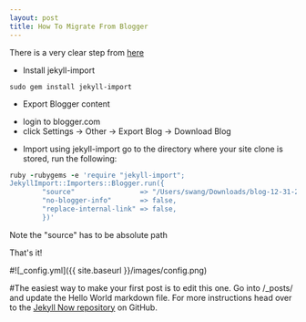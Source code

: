 ```yaml
---
layout: post
title: How To Migrate From Blogger
---
```


There is a very clear step from [here](http://import.jekyllrb.com/docs/blogger/)

* Install jekyll-import
```
sudo gem install jekyll-import
```

* Export Blogger content
- login to blogger.com
- click Settings -> Other -> Export Blog -> Download Blog

* Import using jekyll-import
go to the directory where your site clone is stored, run the following:
```ruby
ruby -rubygems -e 'require "jekyll-import";
JekyllImport::Importers::Blogger.run({
        "source"                => "/Users/swang/Downloads/blog-12-31-2014.xml",
        "no-blogger-info"       => false,
        "replace-internal-link" => false,
        })'
```
Note the "source" has to be absolute path

That's it!

#![_config.yml]({{ site.baseurl }}/images/config.png)

#The easiest way to make your first post is to edit this one. Go into /_posts/ and update the Hello World markdown file. For more instructions head over to the [Jekyll Now repository](https://github.com/barryclark/jekyll-now) on GitHub.
